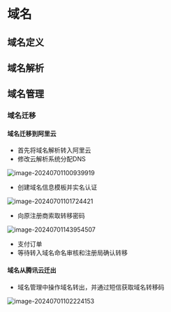 # 域名

## 域名定义

## 域名解析

## 域名管理

### 域名迁移

#### 域名迁移到阿里云

- 首先将域名解析转入阿里云
- 修改云解析系统分配DNS

![image-20240701100939919](https://oss.xubighead.top/oss/image/202407/1807597411036590082.png)

- 创建域名信息模板并实名认证

![image-20240701101724421](https://oss.xubighead.top/oss/image/202407/1807599362214289410.png)

- 向原注册商索取转移密码

![image-20240701143954507](https://oss.xubighead.top/oss/image/202407/1807665431167721474.png)

- 支付订单
- 等待转入域名命名审核和注册局确认转移



#### 域名从腾讯云迁出

- 域名管理中操作域名转出，并通过短信获取域名转移码

![image-20240701102224153](https://oss.xubighead.top/oss/image/202407/1807600617112297474.png)
